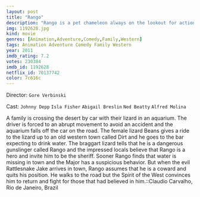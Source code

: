 ```yaml
---
layout: post
title: "Rango"
description: "Rango is a pet chameleon always on the lookout for action and adventure, except the fake kind, where he directs it and acts in it. After a car accident, he winds up in an old western town called Dirt. What this town needs the most is water, but they also need a hero and a sheriff. The thirsty Rango instantly takes on the role of both and selfishly agrees to take on the case of their missing water..."
img: 1192628.jpg
kind: movie
genres: [Animation,Adventure,Comedy,Family,Western]
tags: Animation Adventure Comedy Family Western 
year: 2011
imdb_rating: 7.2
votes: 230384
imdb_id: 1192628
netflix_id: 70137742
color: 7c616c
---
```

Director: `Gore Verbinski`  

Cast: `Johnny Depp` `Isla Fisher` `Abigail Breslin` `Ned Beatty` `Alfred Molina` 

A family is crossing the desert by car with their lizard in an aquarium. The driver is forced to an abrupt movement to avoid an accident and the aquarium falls off the car on the road. The female lizard Beans gives a ride to the lizard up to an old western town called Dirt and he goes to the bar expecting to drink water. The braggart lizard tells that he is a dangerous gunslinger called Rango and the impressed locals believe that Rango is a hero and invite him to be the sheriff. Sooner Rango finds that water is missing in town and the Major has a suspicious behavior. But when the evil Rattlesnake Jake arrives in town, Rango assumes that he is a coward and quits his position. He walks to the road but the Spirit of the West convinces him to return and fight for those that had believed in him.::Claudio Carvalho, Rio de Janeiro, Brazil